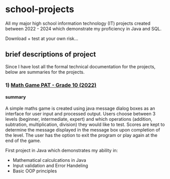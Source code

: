 # school-projects
All my major high school information technology (IT) projects created between 2022 - 2024 which demonstrate my proficiency in Java and SQL.

Download + test at your own risk... 

## brief descriptions of project
Since I have lost all the formal technical documentation for the projects, below are summaries for the projects.

### 1) [Math Game PAT - Grade 10 (2022)](Paul_PAT/src/itPat_mathGame/ITPat_mathGame.java)

#### summary
A simple maths game is created using java message dialog boxes as an interface for user input and processed output. Users choose between 3 levels (beginner, intermediate, expert) and which operations (addition, subtration, multiplication, division) they would like to test. Scores are kept to determine the message displayed in the message box upon completion of the level. The user has the option to exit the program or play again at the end of the game.


First project in Java which demonstrates my ability in:
- Mathematical calculcations in Java
- Input validation and Error Handeling
- Basic OOP principles
